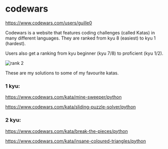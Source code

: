 # codewars

https://www.codewars.com/users/guille0

Codewars is a website that features coding challenges (called Katas) in many different languages. They are ranked from kyu 8 (easiest) to kyu 1 (hardest).

Users also get a ranking from kyu beginner (kyu 7/8) to proficient (kyu 1/2).

![rank 2](https://raw.githubusercontent.com/guille0/codewars/master/codewars.png)

These are my solutions to some of my favourite katas.
### 1 kyu:

https://www.codewars.com/kata/mine-sweeper/python

https://www.codewars.com/kata/sliding-puzzle-solver/python
### 2 kyu:

https://www.codewars.com/kata/break-the-pieces/python

https://www.codewars.com/kata/insane-coloured-triangles/python
